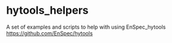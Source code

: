 # hytools_helpers
A set of examples and scripts to help with using EnSpec_hytools <br>
https://github.com/EnSpec/hytools
